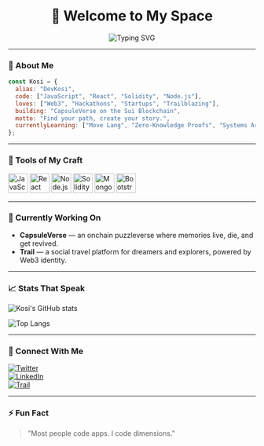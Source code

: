 
<h1 align="center">🚀 Welcome to My Space</h1>

<p align="center">
  <img src="https://readme-typing-svg.demolab.com?font=JetBrains+Mono&weight=500&size=22&duration=3500&pause=1000&center=true&vCenter=true&multiline=true&width=500&lines=Hi%2C%20I%27m%20Kosi%20%F0%9F%91%8B;Builder%20of%20worlds%20in%20code;Crafting%20the%20future%20one%20line%20at%20a%20time;Trail%20%E2%80%94%20Find%20your%20path%2C%20create%20your%20story" alt="Typing SVG" />
</p>


---

### 🧠 About Me

```js
const Kosi = {
  alias: "DevKosi",
  code: ["JavaScript", "React", "Solidity", "Node.js"],
  loves: ["Web3", "Hackathons", "Startups", "Trailblazing"],
  building: "CapsuleVerse on the Sui Blockchain",
  motto: "Find your path, create your story.",
  currentlyLearning: ["Move Lang", "Zero-Knowledge Proofs", "Systems Architecture"]
};
```

---

### 🧰 Tools of My Craft

<p align="left">
  <img src="https://cdn.jsdelivr.net/gh/devicons/devicon/icons/javascript/javascript-original.svg" width="40" title="JavaScript"/>
  <img src="https://cdn.jsdelivr.net/gh/devicons/devicon/icons/react/react-original.svg" width="40" title="React"/>
  <img src="https://cdn.jsdelivr.net/gh/devicons/devicon/icons/nodejs/nodejs-original.svg" width="40" title="Node.js"/>
  <img src="https://cdn.jsdelivr.net/gh/devicons/devicon/icons/solidity/solidity-original.svg" width="40" title="Solidity"/>
  <img src="https://cdn.jsdelivr.net/gh/devicons/devicon/icons/mongodb/mongodb-original.svg" width="40" title="MongoDB"/>
  <img src="https://cdn.jsdelivr.net/gh/devicons/devicon/icons/bootstrap/bootstrap-original.svg" width="40" title="Bootstrap"/>
</p>

---

### 🧩 Currently Working On

- **CapsuleVerse** — an onchain puzzleverse where memories live, die, and get revived.  
- **Trail** — a social travel platform for dreamers and explorers, powered by Web3 identity.

---

### 📈 Stats That Speak

![Kosi's GitHub stats](https://github-readme-stats.vercel.app/api?username=DevKosi&show_icons=true&theme=radical&border_radius=12&custom_title=🔥+Trail+Activity)

![Top Langs](https://github-readme-stats.vercel.app/api/top-langs/?username=DevKosi&layout=compact&theme=radical)

---

### 📡 Connect With Me

[![Twitter](https://img.shields.io/badge/X-%23000000.svg?style=for-the-badge&logo=X&logoColor=white)](https://twitter.com/Iam_KOSI_)  
[![LinkedIn](https://img.shields.io/badge/LinkedIn-%230077B5.svg?style=for-the-badge&logo=linkedin&logoColor=white)](https://linkedin.com/in/yourhandle)  
[![Trail](https://img.shields.io/badge/Trail-Explore-blueviolet?style=for-the-badge&logo=rocket)](#)

---

### ⚡ Fun Fact

> "Most people code apps. I code dimensions."
